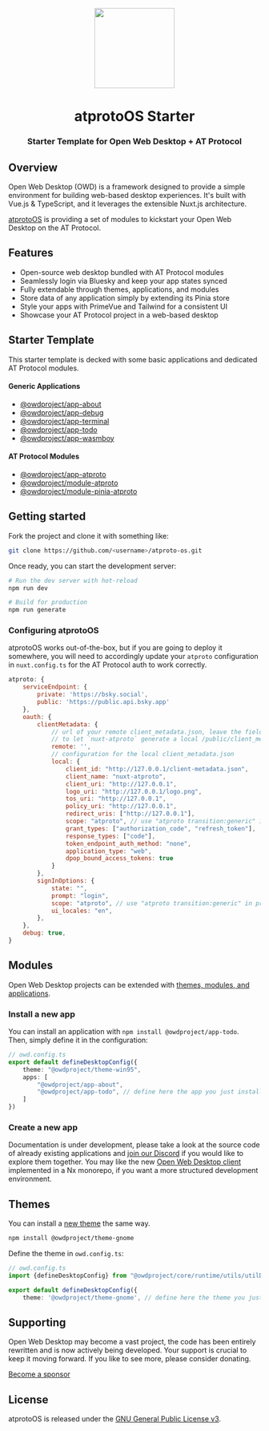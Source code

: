 <p align="center">
  <img width="160" height="160" src="https://avatars.githubusercontent.com/u/201536780?s=160&v=4" />
</p>
<h1 align="center">atprotoOS Starter</h1>
<h3 align="center">
    Starter Template for Open Web Desktop + AT Protocol
</h3>

## Overview
Open Web Desktop (OWD) is a framework designed to provide a simple environment for building web-based desktop experiences. It's built with Vue.js & TypeScript, and it leverages the extensible Nuxt.js architecture.

[atprotoOS](https://github.com/atproto-os) is providing a set of modules to kickstart your Open Web Desktop on the AT Protocol.

## Features
- Open-source web desktop bundled with AT Protocol modules
- Seamlessly login via Bluesky and keep your app states synced
- Fully extendable through themes, applications, and modules
- Store data of any application simply by extending its Pinia store
- Style your apps with PrimeVue and Tailwind for a consistent UI
- Showcase your AT Protocol project in a web-based desktop

## Starter Template

This starter template is decked with some basic applications and dedicated AT Protocol modules.

#### Generic Applications
- [@owdproject/app-about](https://github.com/owdproject/app-about)
- [@owdproject/app-debug](https://github.com/owdproject/app-debug)
- [@owdproject/app-terminal](https://github.com/owdproject/app-terminal)
- [@owdproject/app-todo](https://github.com/owdproject/app-todo)
- [@owdproject/app-wasmboy](https://github.com/owdproject/app-wasmboy)

#### AT Protocol Modules
- [@owdproject/app-atproto](https://github.com/atproto-os/app-atproto)
- [@owdproject/module-atproto](https://github.com/atproto-os/module-atproto)
- [@owdproject/module-pinia-atproto](https://github.com/atproto-os/module-pinia-atproto)

## Getting started

Fork the project and clone it with something like:
```bash
git clone https://github.com/<username>/atproto-os.git
```

Once ready, you can start the development server:
```bash
# Run the dev server with hot-reload
npm run dev

# Build for production
npm run generate
```

### Configuring atprotoOS
atprotoOS works out-of-the-box, but if you are going to deploy it somewhere, you will need to accordingly update your `atproto` configuration in `nuxt.config.ts` for the AT Protocol auth to work correctly.

```js
atproto: {
    serviceEndpoint: {
        private: 'https://bsky.social',
        public: 'https://public.api.bsky.app'
    },
    oauth: {
        clientMetadata: {
            // url of your remote client_metadata.json, leave the field empty
            // to let `nuxt-atproto` generate a local /public/client_metadata.json
            remote: '',
            // configuration for the local client_metadata.json
            local: {
                client_id: "http://127.0.0.1/client-metadata.json",
                client_name: "nuxt-atproto",
                client_uri: "http://127.0.0.1",
                logo_uri: "http://127.0.0.1/logo.png",
                tos_uri: "http://127.0.0.1",
                policy_uri: "http://127.0.0.1",
                redirect_uris: ["http://127.0.0.1"],
                scope: "atproto", // use "atproto transition:generic" in production
                grant_types: ["authorization_code", "refresh_token"],
                response_types: ["code"],
                token_endpoint_auth_method: "none",
                application_type: "web",
                dpop_bound_access_tokens: true
            }
        },
        signInOptions: {
            state: "",
            prompt: "login",
            scope: "atproto", // use "atproto transition:generic" in production
            ui_locales: "en",
        },
    },
    debug: true,
}
```

## Modules
Open Web Desktop projects can be extended with [themes, modules, and applications](https://github.com/topics/owd-modules).

### Install a new app
You can install an application with `npm install @owdproject/app-todo`.  
Then, simply define it in the configuration:

```typescript
// owd.config.ts
export default defineDesktopConfig({
    theme: "@owdproject/theme-win95",
    apps: [
        "@owdproject/app-about",
        "@owdproject/app-todo", // define here the app you just installed
    ]
})
```

### Create a new app
Documentation is under development, please take a look at the source code of already existing applications and [join our Discord](https://discord.gg/zPNaN2HAaA) if you would like to explore them together. You may like the new [Open Web Desktop client](https://github.com/owdproject/client) implemented in a Nx monorepo, if you want a more structured development environment.

## Themes
You can install a [new theme](https://github.com/topics/owd-themes) the same way.  

```bash
npm install @owdproject/theme-gnome
```

Define the theme in `owd.config.ts`:

```typescript
// owd.config.ts
import {defineDesktopConfig} from "@owdproject/core/runtime/utils/utilDesktop"

export default defineDesktopConfig({
    theme: '@owdproject/theme-gnome', // define here the theme you just installed
```

## Supporting
Open Web Desktop may become a vast project, the code has been entirely rewritten and is now actively being developed. Your support is crucial to keep it moving forward. If you like to see more, please consider donating.

[Become a sponsor](https://github.com/sponsors/owdproject)

## License
atprotoOS is released under the [GNU General Public License v3](LICENSE).

